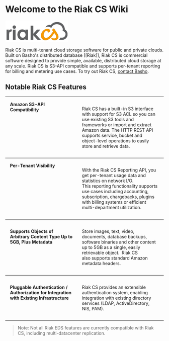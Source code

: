 # Welcome to the Riak CS Wiki

![Riak CS Logo](images/riak-cs-logo.png)


Riak CS is multi-tenant cloud storage software for public and private clouds. Built on Basho's distributed database [[Riak]], Riak CS is commercial software designed to provide simple, available, distributed cloud storage at any scale. Riak CS is S3-API compatible and supports per-tenant reporting for billing and metering use cases. To try out Riak CS, [contact Basho](http://info.basho.com/Wiki_Contact_RiakCS.html).


<!--<div id ="new_nav">
	<ul id="top_list">
		<li><a href="Installation.html">Download and Install</a></li>
		<li><a href="The-Riak-Fast-Track.html">Riak Fast Track</a></li>
		<li><a href="Community.html">Community</a></li>
		<li><a href="Client-Libraries.html">Client Libraries</a></li>
	</ul>
</div>-->

## Notable Riak CS Features
<table style="width: 100%; border-spacing: 0px;">
<tbody>
<tr align="left" valign="top">
<td style="padding: 15px; margin: 15px; border-width: 1px 0 1px 0; border-style: solid;"><strong>Amazon S3-API Compatibility</strong></td>
<td style="padding: 15px; margin: 15px; border-width: 1px 0 1px 0; border-style: solid;">
<p>Riak CS has a built-in S3 interface with support for S3&nbsp;ACL so you can use existing S3 tools and frameworks&nbsp;or import and extract Amazon data. The HTTP REST&nbsp;API supports service, bucket and object-level&nbsp;operations to easily store and retrieve data.&nbsp;</p>
</td>
</tr>
<tr align="left" valign="top">
<td style="padding: 15px; margin: 15px; border-width: 0 0 1px 0; border-style: solid;"><strong>Per-Tenant Visibility</strong></td>
<td style="padding: 15px; margin: 15px; border-width: 0 0 1px 0; border-style: solid;">
<p>With the Riak CS Reporting API, you get per-tenant&nbsp;usage data and statistics on network I/O. This&nbsp;reporting functionality supports use cases including&nbsp;accounting, subscription, chargebacks, plugins with&nbsp;billing systems or efficient multi-department&nbsp;utilization.</p>
</td>
</tr>
<tr align="left" valign="top">
<td style="padding: 15px; margin: 15px; border-width: 0 0 1px 0; border-style: solid;">
<p><strong>Supports Objects of Arbitrary&nbsp;Content Type Up to 5GB, Plus&nbsp;Metadata</strong></p>
</td>
<td style="padding: 15px; margin: 15px; border-width: 0 0 1px 0; border-style: solid;">
<p>Store images, text, video, documents, database&nbsp;backups, software binaries and other content up to&nbsp;5GB as a single, easily retrievable object.&nbsp;&nbsp;Riak CS also&nbsp;supports standard Amazon metadata headers.</p>
</td>
</tr>
<tr align="left" valign="top">
<td style="padding: 15px; margin: 15px; border-width: 0 0 1px 0; border-style: solid;">
<p><strong>Pluggable&nbsp;Authentication / Authorization for&nbsp;Integration with Existing&nbsp;Infrastructure</strong></p>
</td>
<td style="padding: 15px; margin: 15px; border-width: 0 0 1px 0; border-style: solid;">
<p>Riak CS provides an extensible authentication system,&nbsp;enabling integration with existing directory services&nbsp;(LDAP, ActiveDirectory, NIS, PAM).</p>
</td>
</tr>
</tbody>
</table>
<blockquote>
<p>Note: Not all Riak EDS features are currently compatible with Riak CS,&nbsp;including multi-datacenter replication.</p>
</blockquote>
